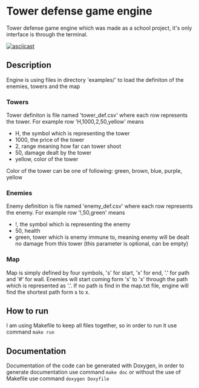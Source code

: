 # Tower defense game engine
Tower defense game engine which was made as a school project, it's only interface is through the terminal.

[![asciicast](https://asciinema.org/a/CriNEXXSf0axrHKe6GQHJM7Qo.svg)](https://asciinema.org/a/CriNEXXSf0axrHKe6GQHJM7Qo)

## Description
Engine is using files in directory 'examples/' to load the definiton of the enemies, towers and the map

### Towers
Tower definiton is file named 'tower_def.csv' where each row represents the tower. For example row 'H,1000,2,50,yellow' means
  - H, the symbol which is representing the tower
  - 1000, the price of the tower
  - 2, range meaning how far can tower shoot
  - 50, damage dealt by the tower
  - yellow, color of the tower
    
Color of the tower can be one of following: green, brown, blue, purple, yellow

### Enemies
Enemy definition is file named 'enemy_def.csv' where each row represents the enemy. For example row '!,50,green' means
  - !, the symbol which is representing the enemy
  - 50, health
  - green, tower which is enemy immune to, meaning enemy will be dealt no damage from this tower (this parameter is optional, can be empty)

### Map
Map is simply defined by four symbols, 's' for start, 'x' for end, '.' for path and '#' for wall. Enemies will start coming form 's' to 'x' through the path which is represented as '.'. If no path is find in the map.txt file, engine will find the shortest path form s to x.

## How to run
I am using Makefile to keep all files together, so in order to run it use command `make run`

## Documentation
Documentation of the code can be generated with Doxygen, in order to generate documentation use command `make doc` or without the use of Makefile use command `doxygen Doxyfile`

